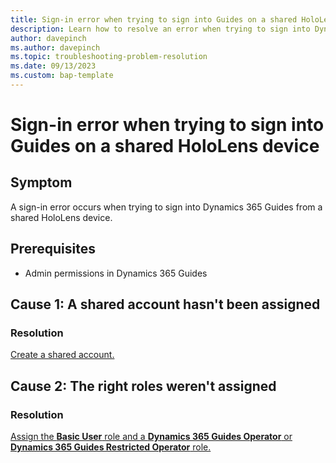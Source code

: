```yaml
---
title: Sign-in error when trying to sign into Guides on a shared HoloLens device 
description: Learn how to resolve an error when trying to sign into Dynamics 365 Guides on a shared device license
author: davepinch
ms.author: davepinch
ms.topic: troubleshooting-problem-resolution 
ms.date: 09/13/2023
ms.custom: bap-template
---
```


# Sign-in error when trying to sign into Guides on a shared HoloLens device

## Symptom

A sign-in error occurs when trying to sign into Dynamics 365 Guides from a shared HoloLens device.

## Prerequisites

- Admin permissions in Dynamics 365 Guides

## Cause 1: A shared account hasn't been assigned

### Resolution

[Create a shared account.](device-license.md)

## Cause 2: The right roles weren't assigned

### Resolution

[Assign the **Basic User** role and a **Dynamics 365 Guides Operator** or **Dynamics 365 Guides Restricted Operator** role.](device-license#assign-an-operator-role-to-the-shared-account)
